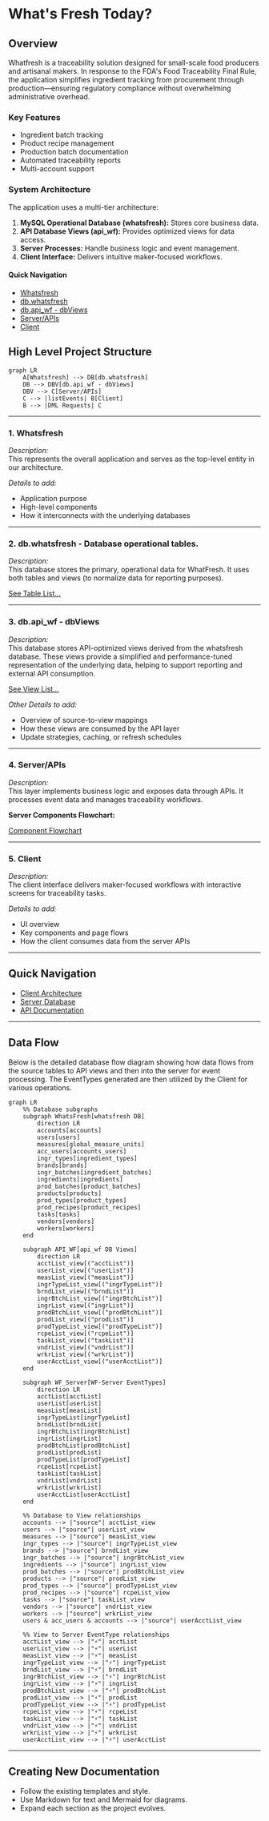 # What's Fresh Today?

## Overview
Whatfresh is a traceability solution designed for small-scale food producers and artisanal makers. In response to the FDA's Food Traceability Final Rule, the application simplifies ingredient tracking from procurement through production—ensuring regulatory compliance without overwhelming administrative overhead.

### Key Features
- Ingredient batch tracking
- Product recipe management 
- Production batch documentation
- Automated traceability reports
- Multi-account support

### System Architecture
The application uses a multi-tier architecture:
1. **MySQL Operational Database (whatsfresh):** Stores core business data.
2. **API Database Views (api_wf):** Provides optimized views for data access.
3. **Server Processes:** Handle business logic and event management.
4. **Client Interface:** Delivers intuitive maker-focused workflows.

#### Quick Navigation
- [Whatsfresh](#1-whatsfresh)
- [db.whatsfresh](#2-dbwhatsfresh)
- [db.api_wf - dbViews](#3-dbapi_wf---dbviews)
- [Server/APIs](#4-serverapis)
- [Client](#5-client)

## High Level Project Structure
```mermaid
graph LR
    A[Whatsfresh] --> DB[db.whatsfresh]
    DB --> DBV[db.api_wf - dbViews]
    DBV --> C[Server/APIs]
    C --> |listEvents| B[Client] 
    B --> |DML Requests| C
```

---

### 1. Whatsfresh
*Description:*  
This represents the overall application and serves as the top-level entity in our architecture.

*Details to add:*  
- Application purpose  
- High-level components  
- How it interconnects with the underlying databases

---
### 2. db.whatsfresh - Database operational tables.

*Description:*  
This database stores the primary, operational data for WhatFresh. It uses both tables and views (to normalize data for reporting purposes).

[See Table List...](./docs/database/db_whatsfresh.md)

---

### 3. db.api_wf - dbViews
*Description:*  
This database stores API-optimized views derived from the whatsfresh database. These views provide a simplified and performance-tuned representation of the underlying data, helping to support reporting and external API consumption.

[See View List...](./docs/database/db_api_wf.md)

*Other Details to add:*  
- Overview of source-to-view mappings  
- How these views are consumed by the API layer  
- Update strategies, caching, or refresh schedules

---

### 4. Server/APIs
*Description:*  
This layer implements business logic and exposes data through APIs. It processes event data and manages traceability workflows.

**Server Components Flowchart:**

[Component Flowchart](./docs/server/FlowChart.md)

---

### 5. Client
*Description:*  
The client interface delivers maker-focused workflows with interactive screens for traceability tasks.

*Details to add:*  
- UI overview  
- Key components and page flows  
- How the client consumes data from the server APIs

---

## Quick Navigation
- [Client Architecture](./client/architecture/)
- [Server Database](./server/database/)
- [API Documentation](./server/api/)

---

## Data Flow
Below is the detailed database flow diagram showing how data flows from the source tables to API views and then into the server for event processing. The EventTypes generated are then utilized by the Client for various operations.

```mermaid
graph LR
    %% Database subgraphs
    subgraph WhatsFresh[whatsfresh DB]
        direction LR
        accounts[accounts]
        users[users]
        measures[global_measure_units]
        acc_users[accounts_users]
        ingr_types[ingredient_types]
        brands[brands]
        ingr_batches[ingredient_batches]
        ingredients[ingredients]
        prod_batches[product_batches]
        products[products]
        prod_types[product_types]
        prod_recipes[product_recipes]
        tasks[tasks]
        vendors[vendors]
        workers[workers]
    end

    subgraph API_WF[api_wf DB Views]
        direction LR
        acctList_view[("acctList")]
        userList_view[("userList")]
        measList_view[("measList")]
        ingrTypeList_view[("ingrTypeList")]
        brndList_view[("brndList")]
        ingrBtchList_view[("ingrBtchList")]
        ingrList_view[("ingrList")]
        prodBtchList_view[("prodBtchList")]
        prodList_view[("prodList")]
        prodTypeList_view[("prodTypeList")]
        rcpeList_view[("rcpeList")]
        taskList_view[("taskList")]
        vndrList_view[("vndrList")]
        wrkrList_view[("wrkrList")]
        userAcctList_view[("userAcctList")]
    end

    subgraph WF_Server[WF-Server EventTypes]
        direction LR
        acctList[acctList]
        userList[userList]
        measList[measList]
        ingrTypeList[ingrTypeList]
        brndList[brndList]
        ingrBtchList[ingrBtchList]
        ingrList[ingrList]
        prodBtchList[prodBtchList]
        prodList[prodList]
        prodTypeList[prodTypeList]
        rcpeList[rcpeList]
        taskList[taskList]
        vndrList[vndrList]
        wrkrList[wrkrList]
        userAcctList[userAcctList]
    end

    %% Database to View relationships
    accounts --> |"source"| acctList_view
    users --> |"source"| userList_view
    measures --> |"source"| measList_view
    ingr_types --> |"source"| ingrTypeList_view
    brands --> |"source"| brndList_view
    ingr_batches --> |"source"| ingrBtchList_view
    ingredients --> |"source"| ingrList_view
    prod_batches --> |"source"| prodBtchList_view
    products --> |"source"| prodList_view
    prod_types --> |"source"| prodTypeList_view
    prod_recipes --> |"source"| rcpeList_view
    tasks --> |"source"| taskList_view
    vendors --> |"source"| vndrList_view
    workers --> |"source"| wrkrList_view
    users & acc_users & accounts --> |"source"| userAcctList_view

    %% View to Server EventType relationships
    acctList_view --> |"⚡"| acctList
    userList_view --> |"⚡"| userList
    measList_view --> |"⚡"| measList
    ingrTypeList_view --> |"⚡"| ingrTypeList
    brndList_view --> |"⚡"| brndList
    ingrBtchList_view --> |"⚡"| ingrBtchList
    ingrList_view --> |"⚡"| ingrList
    prodBtchList_view --> |"⚡"| prodBtchList
    prodList_view --> |"⚡"| prodList
    prodTypeList_view --> |"⚡"| prodTypeList
    rcpeList_view --> |"⚡"| rcpeList
    taskList_view --> |"⚡"| taskList
    vndrList_view --> |"⚡"| vndrList
    wrkrList_view --> |"⚡"| wrkrList
    userAcctList_view --> |"⚡"| userAcctList
```

---

## Creating New Documentation
- Follow the existing templates and style.
- Use Markdown for text and Mermaid for diagrams.
- Expand each section as the project evolves.
